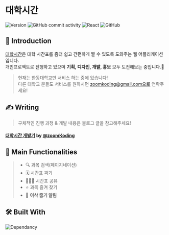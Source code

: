# 대학시간
<p>
  <img alt="Version" src="https://img.shields.io/github/v/release/zoomKoding/college-time-table?include_prereleases&sort=semver&label=version">
  <img alt="GitHub commit activity" src="https://img.shields.io/github/commit-activity/m/zoomkoding/college-time-table.svg?color=08CE5D&label=%E2%AC%86%20commits&style=flat-square">
  <img alt="React" src="https://img.shields.io/static/v1.svg?label=&message=React&style=flat-square&logo=React&logoColor=white&color=61dafb">
  <img alt="GitHub" src="https://img.shields.io/github/license/zoomkoding/college-time-table?style=flat-square&label=%F0%9F%93%9C%20license&color=08CE5D">
</p>

## 🖖 Introduction
[대학시간](https://www.timetable.college)은 대학 시간표를 좀더 쉽고 간편하게 짤 수 있도록 도와주는 웹 어플리케이션입니다.  
개인프로젝트로 진행하고 있으며 **기획, 디자인, 개발, 홍보** 모두 도전해보는 중입니다.🚀  
> 현재는 한동대학교만 서비스 하는 중에 있습니다!  
> 다른 대학교 분들도 서비스를 원하시면 zoomkoding@gmail.com으로 연락주세요!

## ✍️ Writing
> 구체적인 진행 과정 & 개발 내용은 블로그 글을 참고해주세요!
#### [대학시간 개발기](https://zoomkoding.github.io/%EB%8C%80%ED%95%99%EC%8B%9C%EA%B0%84/%ED%9A%8C%EA%B3%A0/2021/02/10/college-timetable-development.html) by [@zoomKoding](https://github.com/zoomkoding)

## 🧩 Main Functionalities

>* 🔍 과목 검색(페이지네이션)
>* 🗓 시간표 짜기
>* 💁🏼‍♀️ 시간표 공유
>* ⭐️ 과목 즐겨 찾기
>* 🌱 **이삭 줍기 알림**


## 🛠 Built With
![Dependancy](https://zoomkoding.github.io/assets/college-timetable-7.png)
